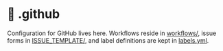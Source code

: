 # 📁 .github

Configuration for GitHub lives here.
Workflows reside in [workflows/](./workflows/), issue forms in
[ISSUE_TEMPLATE/](./ISSUE_TEMPLATE/), and label definitions are kept in
[labels.yml](./labels.yml).
